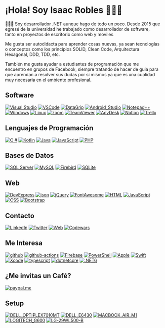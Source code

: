 # ¡Hola! Soy Isaac Robles 👋🇲🇽

👨🏽‍💻 Soy desarrollador .NET aunque hago de todo un poco. Desde 2015 que egresé de la universidad he trabajado como desarrollador de software, tanto en proyectos de escritorio como web y moviles.

Me gusta ser autodidacta para aprender cosas nuevas, ya sean tecnologías o conceptos como los principios SOLID, Clean Code, Arquitectura Hexagonal, DDD, TDD, etc.

También me gusta ayudar a estudiantes de programación que me encuentro en grupos de Facebook, siempre tratando de hacer de guia para que aprendan a resolver sus dudas por sí mismos ya que es una cualidad muy necesaria en el ambiente profesional.

## Software
[![Visual Studio](https://img.shields.io/badge/Visual_Studio-5C2D91?style=for-the-badge&logo=visualstudio&logoColor=white&labelColor=101010)]() [![VSCode](https://img.shields.io/badge/Visual_Studio_Code-007ACC?style=for-the-badge&logo=visualstudiocode&logoColor=white&labelColor=101010)]()
[![DataGrip](https://img.shields.io/badge/DataGrip-585A63?style=for-the-badge&logo=datagrip&logoColor=white&labelColor=101010)]() [![Android_Studio](https://img.shields.io/badge/Android_Studio-3DDC84?style=for-the-badge&logo=android-studio&logoColor=white&labelColor=101010)]()
[![Notepad++](https://img.shields.io/badge/Notepad++-A0C55E?style=for-the-badge&logo=android-studio&logoColor=white&labelColor=101010)]() [![Windows](https://img.shields.io/badge/Windows-0078D6?style=for-the-badge&logo=windows&logoColor=white&labelColor=101010)]()
[![Linux](https://img.shields.io/badge/Linux-FCC624?style=for-the-badge&logo=linux&logoColor=white&labelColor=101010)]() [![zoom](https://img.shields.io/badge/Zoom-2D8CFF?style=for-the-badge&logo=zoom&logoColor=white&labelColor=101010)]() [![TeamViewer](https://img.shields.io/badge/TeamViewer-004680?style=for-the-badge&logo=teamviewer&logoColor=white&labelColor=101010)]()
[![AnyDesk](https://img.shields.io/badge/AnyDesk-EF443B?style=for-the-badge&logo=anydesk&logoColor=white&labelColor=101010)]() [![Notion](https://img.shields.io/badge/Notion-585A63?style=for-the-badge&logo=notion&logoColor=white&labelColor=101010)]() [![Trello](https://img.shields.io/badge/Trello-0052CC?style=for-the-badge&logo=trello&logoColor=white&labelColor=101010)]()
## Lenguajes de Programación
[![C #](https://img.shields.io/badge/C%23-C994F7?style=for-the-badge&logo=csharp&logoColor=white&labelColor=101010)]() [![Kotlin](https://img.shields.io/badge/Kotlin-0095D5?style=for-the-badge&logo=kotlin&logoColor=white&labelColor=101010)]() [![Java](https://img.shields.io/badge/Java-007396?style=for-the-badge&logo=java&logoColor=white&labelColor=101010)]() [![JavaScript](https://img.shields.io/badge/JavaScript-F7DF1E?style=for-the-badge&logo=javascript&logoColor=white&labelColor=101010)]() [![PHP](https://img.shields.io/badge/PHP-8892BF?style=for-the-badge&logo=php&logoColor=white&labelColor=101010)]()
## Bases de Datos
[![SQL Server](https://img.shields.io/badge/SQL_Server-2F2F2F?style=for-the-badge&logo=microsoftsqlserver&logoColor=white&labelColor=101010)]() [![MySQL](https://img.shields.io/badge/MySQL-4479A1?style=for-the-badge&logo=mysql&logoColor=white&labelColor=101010)]() [![Firebird](https://img.shields.io/badge/Firebird-EB5E0E?style=for-the-badge&logo=amazondynamodb&logoColor=white&labelColor=101010)]() [![SQLite](https://img.shields.io/badge/sqlite-99DBF1?style=for-the-badge&logo=sqlite&logoColor=white&labelColor=101010)]()
## Web
[![DevExpress](https://img.shields.io/badge/DevExpress-FF7200?style=for-the-badge&logo=devexpress&logoColor=white&labelColor=101010)]() [![json](https://img.shields.io/badge/json-5E5C5C?style=for-the-badge&logo=json&logoColor=white&labelColor=101010)]() [![jQuery](https://img.shields.io/badge/jQuery-0769AD?style=for-the-badge&logo=jquery&logoColor=white&labelColor=101010)]() [![FontAwesome](https://img.shields.io/badge/Font_Awesome-339AF0?style=for-the-badge&logo=fontawesome&logoColor=white&labelColor=101010)]()
[![HTML](https://img.shields.io/badge/HTML-E96228?style=for-the-badge&logo=html5&logoColor=white&labelColor=101010)]() [![JavaScript](https://img.shields.io/badge/JavaScript-86C817?style=for-the-badge&logo=javascript&logoColor=white&labelColor=101010)]() [![CSS](https://img.shields.io/badge/CSS-28A3D9?style=for-the-badge&logo=css3&logoColor=white&labelColor=101010)]() [![Bootstrap](https://img.shields.io/badge/Bootstrap-7952B3?style=for-the-badge&logo=bootstrap&logoColor=white&labelColor=101010)]()
## Contacto
[![LinkedIn](https://img.shields.io/badge/LinkedIn-Isaac_Robles-0A66C2?style=for-the-badge&logo=linkedin&logoColor=white&labelColor=101010)](https://www.linkedin.com/in/isarogamx/) [![Twitter](https://img.shields.io/badge/Twitter-@IsaRoGaMX-1DA1F2?style=for-the-badge&logo=twitter&logoColor=white&labelColor=101010)](https://twitter.com/IsaRoGaMX) [![Web](https://img.shields.io/badge/Blog-IsaacRobles.com-21759B?style=for-the-badge&logo=wordpress&logoColor=white&labelColor=101010)](https://isaacrobles.com) [![Codewars](https://img.shields.io/badge/Codewars-@IsaRoGaMX-B1361E?style=for-the-badge&logo=Codewars&logoColor=white&labelColor=101010)](https://www.codewars.com/users/IsaRoGaMX)
## Me Interesa
[![github](https://img.shields.io/badge/GitHub-5E5C5C?style=for-the-badge&logo=github&logoColor=white&labelColor=101010)]() [![github-actions](https://img.shields.io/badge/GitHub_Actions-4A86CF?style=for-the-badge&logo=githubactions&logoColor=white&labelColor=101010)]() [![Firebase](https://img.shields.io/badge/Firebase-FFCA28?style=for-the-badge&logo=firebase&logoColor=white&labelColor=101010)]() [![PowerShell](https://img.shields.io/badge/PowerShell-0769AD?style=for-the-badge&logo=powershell&logoColor=white&labelColor=101010)]() [![Apple](https://img.shields.io/badge/iOS-999999?style=for-the-badge&logo=apple&logoColor=white&labelColor=101010)]() [![Swift](https://img.shields.io/badge/Swift-FA7343?style=for-the-badge&logo=swift&logoColor=white&labelColor=101010)]() [![Xcode](https://img.shields.io/badge/Xcode-1575F9?style=for-the-badge&logo=xcode&logoColor=white&labelColor=101010)]() [![typescript](https://img.shields.io/badge/TypeScript-3178C6?style=for-the-badge&logo=typescript&logoColor=white&labelColor=101010)]() [![dotnetcore](https://img.shields.io/badge/.NET_Core-512BD4?style=for-the-badge&logo=dotnet&logoColor=white&labelColor=101010)]() [![.NET6](https://img.shields.io/badge/.NET_6-43B02A?style=for-the-badge&logo=dotnet&logoColor=white&labelColor=101010)]()
## ¿Me invitas un Café?
[![paypal.me](https://img.shields.io/badge/PayPal-F7BE38?style=for-the-badge&logo=paypal&logoColor=white)](https://www.paypal.me/iroblesmx)
## Setup
[![DELL_OPTIPLEX7010MT](https://img.shields.io/badge/dell-OPTIPLEX_7010MT_CORE_i7--3TH_🖥️-007DB8?style=for-the-badge&logo=dell&logoColor=white)]() [![DELL_E6430](https://img.shields.io/badge/dell-LATITUDE_E6430_CORE_i5--3TH_💻-007DB8?style=for-the-badge&logo=dell&logoColor=white)]() [![MACBOOK_AIR_M1](https://img.shields.io/badge/Apple-MACBOOK_AIR_M1_2020_💻-999999?style=for-the-badge&logo=apple&logoColor=white)]() [![LOGITECH_G600](https://img.shields.io/badge/LOGITECH-G600_🖱️-00B8FC?style=for-the-badge&logo=logitech&logoColor=white)]() [![LG-29WL500-B](https://img.shields.io/badge/LG-29WL500--B_🖥️-A50034?style=for-the-badge&logo=lg&logoColor=white)]()
